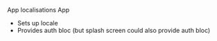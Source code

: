 App localisations
App
- Sets up locale
- Provides auth bloc (but splash screen could also provide auth bloc)